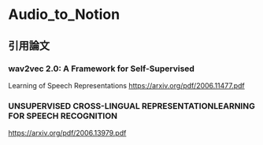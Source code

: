 # Audio_to_Notion

## 引用論文
### wav2vec 2.0: A Framework for Self-Supervised
Learning of Speech Representations
https://arxiv.org/pdf/2006.11477.pdf
### UNSUPERVISED CROSS-LINGUAL REPRESENTATIONLEARNING FOR SPEECH RECOGNITION
https://arxiv.org/pdf/2006.13979.pdf

